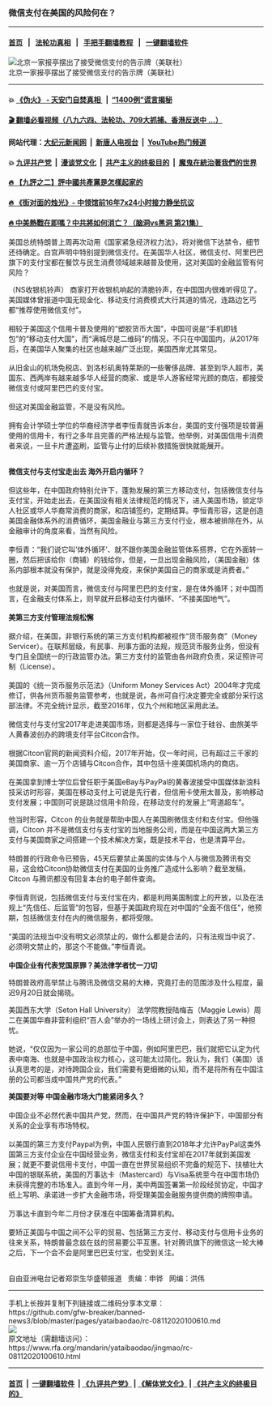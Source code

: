 ### 微信支付在美国的风险何在？
------------------------

#### [首页](https://github.com/gfw-breaker/banned-news3/blob/master/README.md) &nbsp;&nbsp;|&nbsp;&nbsp; [法轮功真相](https://github.com/begood0513/basic/blob/master/README.md)  &nbsp;&nbsp;|&nbsp;&nbsp; [手把手翻墙教程](https://github.com/gfw-breaker/guides/wiki)  &nbsp;&nbsp;|&nbsp;&nbsp; [一键翻墙软件](https://github.com/gfw-breaker/nogfw/blob/master/README.md)  



<div id="headerimg">
 <img alt="北京一家报亭摆出了接受微信支付的告示牌（美联社）" src="https://www.rfa.org/mandarin/yataibaodao/jingmao/rc-08112020100610.html/rc0807a.jpg/@@images/97e0ac11-b937-4fc1-a099-2801dd272d5e.jpeg" title="北京一家报亭摆出了接受微信支付的告示牌（美联社）"/>
 <div id="headerimgcontents">
  <div id="headerimgcaption">
   <span>
    北京一家报亭摆出了接受微信支付的告示牌（美联社）
   </span>
   <!-- zoomattribute -->
  </div>
  <!-- headerimgcaption -->
 </div>
 <!-- headerimagecontents -->
</div>

<hr/>


#### 💥 [《伪火》 - 天安门自焚真相 ](http://141.164.51.119:10000/videos/blog/weihuo.html)&nbsp; |&nbsp; [“1400例”谎言揭秘  ](http://141.164.51.119:10000/videos/blog/jiexi1400.html)

#### [ 🎬  翻墙必看视频（八九六四、法轮功、709大抓捕、香港反送中 ...）](https://github.com/gfw-breaker/links/blob/master/banned.md)

#### 网站代理：[大纪元新闻网](http://167.172.10.89:10080/gb/) &nbsp;|&nbsp; [新唐人电视台](http://167.172.10.89:8808/gb/) &nbsp;|&nbsp; [YouTube热门频道](http://158.247.203.241/youtube.html)

#### 💥 [九评共产党](http://141.164.51.119:10000/videos/res/jiuping/)&nbsp; |&nbsp; [漫谈党文化](http://141.164.51.119:10000/videos/res/mtdwh/)&nbsp; |&nbsp; [共产主义的终极目的](http://141.164.51.119:10000/videos/res/zjmd/)&nbsp; |&nbsp; [魔鬼在統治著我們的世界](http://141.164.51.119:10000/videos/res/TheSpecter/)  

#### [ 🔥  【九評之二】評中國共產黨是怎樣起家的](http://141.164.51.119:10000/videos/news/../res/jiuping/index.html)

#### [ 🔥  《街对面的烛光》- 中领馆前16年7x24小时接力静坐抗议](http://141.164.51.119:10000/videos/news/../legend/index.html)

#### [ 🔥  中美熱戰在即嗎？中共將如何消亡？（脑洞vs黑洞 第21集）](http://141.164.51.119:10000/videos/news/brain01.html)

<div id="storytext">
 <div>
  <div class="slot_header">
  </div>
 </div>
 <p>
  美国总统特朗普上周再次动用《国家紧急经济权力法》，将对微信下达禁令，细节还待确定。白宫声明中特别提到微信支付。在美国华人社区，微信支付、阿里巴巴旗下的支付宝都在餐饮与民生消费领域越来越普及使用，这对美国的金融监管有何风险？
 </p>
 <p>
  （NS收银机铃声） 商家打开收银机响起的清脆铃声，在中国国内很难听得见了。美国媒体曾报道中国无现金化、移动支付消费模式大行其道的情况，连路边乞丐都“推荐使用微信支付”。
  <br/>
  <br/>
  相较于美国这个信用卡普及使用的“塑胶货币大国”，中国可说是“手机即钱包”的“移动支付大国”，而“满城尽是二维码”的情况，不只在中国国内，从2017年后，在美国华人聚集的社区也越来越广泛出现，美国西岸尤其常见。
  <br/>
  <br/>
  从旧金山的机场免税店、到洛杉矶奥特莱斯的一些奢侈品牌、甚至到华人超市，美国东、西两岸有越来越多华人经营的商家、或是华人游客经常光顾的商店，都接受微信支付或阿里巴巴的支付宝。
  <br/>
  <br/>
  但这对美国金融监管，不是没有风险。
  <br/>
  <br/>
  拥有会计学硕士学位的华裔经济学者李恒青就告诉本台，美国的支付强项是较普遍使用的信用卡，有行之多年且完善的严格法规与监管。他举例，对美国信用卡消费者来说，一旦卡片遭盗刷，监管与止付的后续补救措施很快就能展开。
 </p>
 <p>
 </p>
 <p>
  <br/>
  <b>
   微信支付与支付宝走出去 海外开启内循环？
  </b>
  <br/>
  <br/>
  但这些年，在中国政府特别允许下，蓬勃发展的第三方移动支付，包括微信支付与支付宝，开始走出去，在美国没有相关法律规范的情况下，进入美国市场，锁定华人社区或华人华裔常消费的商家，和店铺签约，定期结算。李恒青形容，这是创造美国金融体系外的消费循环，美国金融业与第三方支付行业，根本被排除在外，从金融审计的角度来看，当然有风险。
  <br/>
  <br/>
  李恒青：“我们说它叫’体外循环’、就不跟你美国金融监管体系搭界，它在外面转一圈，然后把该给你（商铺）的钱给你，但是，一旦出现金融风险，（美国金融）体系内部根本就没有保护，就是没得免疫，来保护美国自己的商家或是消费者。”
  <br/>
  <br/>
  也就是说，对美国而言，微信支付与阿里巴巴的支付宝，是在体外循环；对中国而言，在金融支付体系上，则早就开启移动支付内循环、“不接美国地气”。
  <br/>
  <br/>
  <b>
   美第三方支付管理法规松懈
  </b>
  <br/>
  <br/>
  据介绍，在美国，非银行系统的第三方支付机构都被视作“货币服务商”（Money Servicer）。在联邦层级，有民事、刑事方面的法规，规范货币服务业务，但没有专门且全国统一的行政监管办法。第三方支付的监管由各州政府负责，采证照许可制（License）。
  <br/>
  <br/>
  美国的《统一货币服务示范法》（Uniform Money Services Act）2004年才完成修订，供各州货币服务监管参考，也就是说，各州可自行决定要完全或部分采行这部法律。不完全统计显示，截至2016年，仅九个州和地区采用此法。
  <br/>
  <br/>
  微信支付与支付宝2017年走进美国市场，则都是选择与一家位于硅谷、由旅美华人黄春波创办的跨境支付平台Citcon合作。
  <br/>
  <br/>
  根据Citcon官网的新闻资料介绍，2017年开始，仅一年时间，已有超过三千家的美国商家、逾一万个店铺与Citcon合作，其中包括十座美国机场内的商店。
  <br/>
  <br/>
  在美国拿到博士学位后曾任职于美国eBay与PayPal的黄春波接受中国媒体新浪科技采访时形容，美国在移动支付上可说是先行者，但信用卡使用太普及，影响移动支付发展；中国则可说是跳过信用卡阶段，在移动支付的发展上“弯道超车”。
 </p>
 <p>
 </p>
 <p>
  他当时形容，Citcon 的业务就是帮助中国人在美国刷微信支付和支付宝。但他强调，Citcon 并不是微信支付与支付宝的当地服务公司，而是在中国这两大第三方支付与美国商家之间搭建一个技术解决方案，既是技术平台，也是清算平台。
  <br/>
  <br/>
  特朗普的行政命令已预告，45天后要禁止美国的实体与个人与微信及腾讯有交易，这会给Citcon协助微信支付在美国的业务推广造成什么影响？截至发稿，Citcon 与腾讯都没有回复本台的电子邮件查询。
  <br/>
  <br/>
  李恒青则说，包括微信支付与支付宝在内，都是利用美国制度上的开放，以及在法规上“先信任、后监管”的包容，但基于美国政府现在对中国的“全面不信任”，他预期，包括微信支付在内的微信服务，都将受限。
  <br/>
  <br/>
  “美国的法规当中没有明文必须禁止的，做什么都是合法的，只有法规当中说了、必须明文禁止的，那这个不能做。”李恒青说。
  <br/>
  <br/>
  <b>
   中国企业有代表党国原罪？美法律学者忧一刀切
  </b>
 </p>
 <p>
  特朗普政府高举禁止与腾讯及微信交易的大棒，究竟打击的范围涉及什么程度，最迟9月20日就会揭晓。
 </p>
 <p>
  美国西东大学（Seton Hall University） 法学院教授陆梅吉（Maggie Lewis）周二在美国华裔非营利组织“百人会”举办的一场线上研讨会上，则表达了另一种担忧。
  <br/>
  <br/>
  她说，“仅仅因为一家公司的总部位于中国，例如阿里巴巴，我们就把它认定为代表中南海、也就是中国政治权力核心，这可能太过简化。我认为，我们（美国）该认真思考的是，对待跨国企业，我们需要有更细微的认知，而不是将所有在中国注册的公司都当成中国共产党的代表。”
 </p>
 <p>
  <b>
   美国要对等 中国金融市场大门能紧闭多久？
  </b>
  <br/>
  <br/>
  中国企业不必然代表中国共产党，然而，在中国共产党的特许保护下，中国部分有关系的企业享有市场特权。
  <br/>
  <br/>
  以美国的第三方支付Paypal为例，中国人民银行直到2018年才允许PayPal这类外国第三方支付企业在中国经营业务，微信支付和支付宝却在2017年就到美国发展；就更不要说信用卡支付，中国一直在世界贸易组织不完备的规范下、扶植壮大中国的银联系统，美国的万事达卡（Mastercard）与Visa系统至今在中国市场仍未获得完整的市场准入。直到今年一月，美中两国签署第一阶段经贸协定，中国才纸上写明、承诺进一步扩大金融市场，将受理美国金融服务提供商的牌照申请。
  <br/>
  <br/>
  万事达卡直到今年二月份才获准在中国筹备清算机构。
  <br/>
  <br/>
  要矫正美国与中国之间不公平的贸易、包括第三方支付、移动支付与信用卡业务的往来关系，特朗普最念兹在兹的贸易要公平互惠。针对腾讯旗下的微信这一轮大棒之后，下一个会不会是阿里巴巴支付宝，也受到关注。
 </p>
 <p>
  <br/>
  自由亚洲电台记者郑崇生华盛顿报道   责编：申铧   网编：洪伟
 </p>
</div>

<hr/>
手机上长按并复制下列链接或二维码分享本文章：<br/>
https://github.com/gfw-breaker/banned-news3/blob/master/pages/yataibaodao/rc-08112020100610.md <br/>
<a href='https://github.com/gfw-breaker/banned-news3/blob/master/pages/yataibaodao/rc-08112020100610.md'><img src='https://github.com/gfw-breaker/banned-news3/blob/master/pages/yataibaodao/rc-08112020100610.md.png'/></a> <br/>
原文地址（需翻墙访问）：https://www.rfa.org/mandarin/yataibaodao/jingmao/rc-08112020100610.html


------------------------
#### [首页](https://github.com/gfw-breaker/banned-news3/blob/master/README.md) &nbsp;|&nbsp; [一键翻墙软件](https://github.com/gfw-breaker/nogfw/blob/master/README.md) &nbsp;| [《九评共产党》](https://github.com/gfw-breaker/9ping.md/blob/master/README.md#九评之一评共产党是什么) | [《解体党文化》](https://github.com/gfw-breaker/jtdwh.md/blob/master/README.md) | [《共产主义的终极目的》](https://github.com/gfw-breaker/gczydzjmd.md/blob/master/README.md)


<img src='http://gfw-breaker.win/banned-news3/pages/yataibaodao/rc-08112020100610.md' width='0px' height='0px'/>